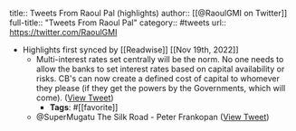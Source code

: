 title:: Tweets From Raoul Pal (highlights)
author:: [[@RaoulGMI on Twitter]]
full-title:: "Tweets From Raoul Pal"
category:: #tweets
url:: https://twitter.com/RaoulGMI

- Highlights first synced by [[Readwise]] [[Nov 19th, 2022]]
	- Multi-interest rates set centrally will be the norm. No one needs to allow the banks to set interest rates based on capital availability or risks. CB's can now create a defined cost of capital to whomever they please (if they get the powers by the Governments, which will come). ([View Tweet](https://twitter.com/search?q=Multi-interest%20rates%20set%20centrally%20will%20be%20the%20norm.%20No%20one%20needs%20to%20allow%20the%20banks%20to%20set%20interest%20rates%20based%20on%20capital%20availability%20or%20risks.%20CB%27s%20can%20now%20create%20a%20defined%20cost%20of%20capital%20to%20whomever%20they%20please%20%28if%20they%20get%20the%20powers%20%28from%3A%40RaoulGMI%29))
		- **Tags**: #[[favorite]]
	- @SuperMugatu The Silk Road - Peter Frankopan ([View Tweet](https://twitter.com/RaoulGMI/status/1495230088706764812))
